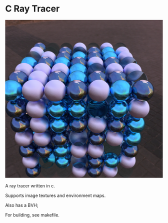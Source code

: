 # C Ray Tracer
![raytraced image](https://github.com/michbogos/crt/blob/main/images/img.png?raw=true)

A ray tracer written in c.

Supports image textures and environment maps.

Also has a BVH;

For building, see makefile.
